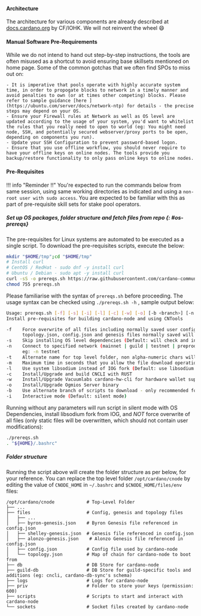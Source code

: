 #### Architecture

The architecture for various components are already described at [docs.cardano.org](https://docs.cardano.org/explore-cardano/cardano-architecture/overview) by CF/IOHK. We will not reinvent the wheel :smile:

#### Manual Software Pre-Requirements


While we do not intend to hand out step-by-step instructions, the tools are often misused as a shortcut to avoid ensuring base skillsets mentioned on home page. Some of the common gotchas that we often find SPOs to miss out on:

    - It is imperative that pools operate with highly accurate system time, in order to propogate blocks to network in a timely manner and avoid penalties to own (or at times other competing) blocks. Please refer to sample guidance [here ](https://ubuntu.com/server/docs/network-ntp) for details - the precise steps may depend on your OS.
    - Ensure your Firewall rules at Network as well as OS level are updated according to the usage of your system, you'd want to whitelist the rules that you really need to open to world (eg: You might need node, SSH, and potentially secured webserver/proxy ports to be open, depending on components you run).
    - Update your SSH Configuration to prevent password-based logon.
    - Ensure that you use offline workflow, you should never require to have your offline keys on online nodes. The tools provide you backup/restore functionality to only pass online keys to online nodes.

#### Pre-Requisites

!!! info "Reminder !!"
     You're expected to run the commands below from same session, using same working directories as indicated and using a `non-root user with sudo access`. You are expected to be familiar with this as part of pre-requisite skill sets for stake pool operators.

##### Set up OS packages, folder structure and fetch files from repo {: #os-prereqs}

The pre-requisites for Linux systems are automated to be executed as a single script. To download the pre-requisites scripts, execute the below:

```bash
mkdir "$HOME/tmp";cd "$HOME/tmp"
# Install curl
# CentOS / RedHat - sudo dnf -y install curl
# Ubuntu / Debian - sudo apt -y install curl
curl -sS -o prereqs.sh https://raw.githubusercontent.com/cardano-community/guild-operators/master/scripts/cnode-helper-scripts/prereqs.sh
chmod 755 prereqs.sh
```

Please familiarise with the syntax of `prereqs.sh` before proceeding. The usage syntax can be checked using `./prereqs.sh -h` , sample output below:

``` bash
Usage: prereqs.sh [-f] [-s] [-i] [-l] [-c] [-w] [-o] [-b <branch>] [-n <mainnet|testnet|guild|preprod>] [-t <name>] [-m <seconds>]
Install pre-requisites for building cardano-node and using CNTools

-f    Force overwrite of all files including normally saved user config sections in env, cnode.sh and gLiveView.sh
      topology.json, config.json and genesis files normally saved will also be overwritten
-s    Skip installing OS level dependencies (Default: will check and install any missing OS level prerequisites)
-n    Connect to specified network (mainnet | guild | testnet | preprod) (Default: mainnet)
      eg: -n testnet
-t    Alternate name for top level folder, non alpha-numeric chars will be replaced with underscore (Default: cnode)
-m    Maximum time in seconds that you allow the file download operation to take before aborting (Default: 60s)
-l    Use system libsodium instead of IOG fork (Default: use libsodium from IOG fork)
-c    Install/Upgrade and build CNCLI with RUST
-w    Install/Upgrade Vacuumlabs cardano-hw-cli for hardware wallet support
-o    Install/Upgrade Ogmios Server binary
-b    Use alternate branch of scripts to download - only recommended for testing/development (Default: master)
-i    Interactive mode (Default: silent mode)
```

Running without any parameters will run script in silent mode with OS Dependencies, install libsodium fork from IOG, and *NOT* force overwrite of all files (only static files will be overwritten, which should not contain user modifications):

``` bash
./prereqs.sh
. "${HOME}/.bashrc"
```

##### Folder structure

Running the script above will create the folder structure as per below, for your reference. You can replace the top level folder `/opt/cardano/cnode` by editing the value of `CNODE_HOME` in `~/.bashrc` and `$CNODE_HOME/files/env` files:


    /opt/cardano/cnode            # Top-Level Folder
    ├── ...
    ├── files                     # Config, genesis and topology files
    │   ├── ...
    │   ├── byron-genesis.json    # Byron Genesis file referenced in config.json
    │   ├── shelley-genesis.json  # Genesis file referenced in config.json
    │   ├── alonzo-genesis.json    # Alonzo Genesis file referenced in config.json
    │   ├── config.json           # Config file used by cardano-node
    │   └── topology.json         # Map of chain for cardano-node to boot from
    ├── db                        # DB Store for cardano-node
    ├── guild-db                  # DB Store for guild-specific tools and additions (eg: cncli, cardano-db-sync's schema)
    ├── logs                      # Logs for cardano-node
    ├── priv                      # Folder to store your keys (permission: 600)
    ├── scripts                   # Scripts to start and interact with cardano-node
    └── sockets                   # Socket files created by cardano-node

